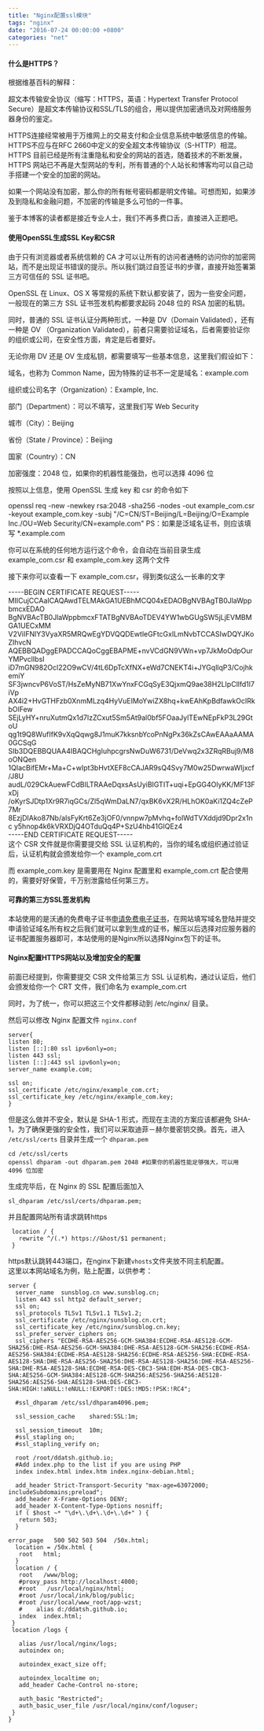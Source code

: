 ```yaml
---
title: "Nginx配置ssl模块"
tags: "nginx"    
date: "2016-07-24 00:00:00 +0800"
categories: "net"
---
```


#### 什么是HTTPS？

根据维基百科的解释：
  
超文本传输安全协议（缩写：HTTPS，英语：Hypertext Transfer Protocol Secure）是超文本传输协议和SSL/TLS的组合，用以提供加密通讯及对网络服务器身份的鉴定。
<!--more-->
HTTPS连接经常被用于万维网上的交易支付和企业信息系统中敏感信息的传输。HTTPS不应与在RFC 2660中定义的安全超文本传输协议（S-HTTP）相混。
HTTPS 目前已经是所有注重隐私和安全的网站的首选，随着技术的不断发展，HTTPS 网站已不再是大型网站的专利，所有普通的个人站长和博客均可以自己动手搭建一个安全的加密的网站。

如果一个网站没有加密，那么你的所有帐号密码都是明文传输。可想而知，如果涉及到隐私和金融问题，不加密的传输是多么可怕的一件事。

鉴于本博客的读者都是接近专业人士，我们不再多费口舌，直接进入正题吧。


#### 使用OpenSSL生成SSL Key和CSR
由于只有浏览器或者系统信赖的 CA 才可以让所有的访问者通畅的访问你的加密网站，而不是出现证书错误的提示。所以我们跳过自签证书的步骤，直接开始签署第三方可信任的 SSL 证书吧。

OpenSSL 在 Linux、OS X 等常规的系统下默认都安装了，因为一些安全问题，一般现在的第三方 SSL 证书签发机构都要求起码 2048 位的 RSA 加密的私钥。

同时，普通的 SSL 证书认证分两种形式，一种是 DV（Domain Validated），还有一种是 OV （Organization Validated），前者只需要验证域名，后者需要验证你的组织或公司，在安全性方面，肯定是后者要好。

无论你用 DV 还是 OV 生成私钥，都需要填写一些基本信息，这里我们假设如下：

域名，也称为 Common Name，因为特殊的证书不一定是域名：example.com

组织或公司名字（Organization）：Example, Inc.

部门（Department）：可以不填写，这里我们写 Web Security

城市（City）：Beijing

省份（State / Province）：Beijing

国家（Country）：CN

加密强度：2048 位，如果你的机器性能强劲，也可以选择 4096 位

按照以上信息，使用 OpenSSL 生成 key 和 csr 的命令如下

openssl req -new -newkey rsa:2048 -sha256 -nodes -out example_com.csr -keyout example_com.key -subj "/C=CN/ST=Beijing/L=Beijing/O=Example Inc./OU=Web Security/CN=example.com" 
PS：如果是泛域名证书，则应该填写 *.example.com

你可以在系统的任何地方运行这个命令，会自动在当前目录生成 example_com.csr 和 example_com.key 这两个文件

接下来你可以查看一下 example_com.csr，得到类似这么一长串的文字

-----BEGIN CERTIFICATE REQUEST-----
MIICujCCAaICAQAwdTELMAkGA1UEBhMCQ04xEDAOBgNVBAgTB0JlaWppbmcxEDAO 
BgNVBAcTB0JlaWppbmcxFTATBgNVBAoTDEV4YW1wbGUgSW5jLjEVMBMGA1UECxMM 
V2ViIFNlY3VyaXR5MRQwEgYDVQQDEwtleGFtcGxlLmNvbTCCASIwDQYJKoZIhvcN 
AQEBBQADggEPADCCAQoCggEBAPME+nvVCdGN9VWn+vp7JkMoOdpOurYMPvclIbsI 
iD7mGN982Ocl22O9wCV/4tL6DpTcXfNX+eWd7CNEKT4i+JYGqllqP3/CojhkemiY 
SF3jwncvP6VoST/HsZeMyNB71XwYnxFCGqSyE3QjxmQ9ae38H2LIpCllfd1l7iVp 
AX4i2+HvGTHFzb0XnmMLzq4HyVuEIMoYwiZX8hq+kwEAhKpBdfawkOcIRkbOlFew 
SEjLyHY+nruXutmQx1d7lzZCxut5Sm5At9al0bf5FOaaJylTEwNEpFkP3L29GtoU 
qg1t9Q8WufIfK9vXqQqwg8J1muK7kksnbYcoPnNgPx36kZsCAwEAAaAAMA0GCSqG 
SIb3DQEBBQUAA4IBAQCHgIuhpcgrsNwDuW6731/DeVwq2x3ZRqRBuj9/M8oONQen 
1QIacBifEMr+Ma+C+wIpt3bHvtXEF8cCAJAR9sQ4Svy7M0w25DwrwaWIjxcf/J8U 
audL/029CkAuewFCdBILTRAAeDqxsAsUyiBIGTIT+uqi+EpGG4OlyKK/MF13FxDj 
/oKyrSJDtp1Xr9R7iqGCs/Zl5qWmDaLN7/qxBK6vX2R/HLhOK0aKi1ZQ4cZeP7Mr
8EzjDIAko87Nb/aIsFyKrt6Ze3jOF0/vnnpw7pMvhq+folWdTVXddjd9Dpr2x1nc 
y5hnop4k6kVRXDjQ4OTduQq4P+SzU4hb41GIQEz4   
-----END CERTIFICATE REQUEST-----  
这个 CSR 文件就是你需要提交给 SSL 认证机构的，当你的域名或组织通过验证后，认证机构就会颁发给你一个 example_com.crt

而 example_com.key 是需要用在 Nginx 配置里和 example_com.crt 配合使用的，需要好好保管，千万别泄露给任何第三方。   


#### 可靠的第三方SSL签发机构

本站使用的是沃通的免费电子证书[申请免费电子证书](https://buy.wosign.com/free/)，在网站填写域名登陆并提交申请验证域名所有权之后我们就可以拿到生成的证书，解压以后选择对应服务器的证书配置服务器即可，本站使用的是Nginx所以选择Nginx包下的证书。

#### Nginx配置HTTPS网站以及增加安全的配置

前面已经提到，你需要提交 CSR 文件给第三方 SSL 认证机构，通过认证后，他们会颁发给你一个 CRT 文件，我们命名为 example_com.crt  

同时，为了统一，你可以把这三个文件都移动到 /etc/nginx/ 目录。  

然后可以修改 Nginx 配置文件 `nginx.conf` 

```
server{  
listen 80;  
listen [::]:80 ssl ipv6only=on;  
listen 443 ssl;  
listen [::]:443 ssl ipv6only=on;  
server_name example.com;  

ssl on;  
ssl_certificate /etc/nginx/example_com.crt;  
ssl_certificate_key /etc/nginx/example_com.key;  
}
```   

但是这么做并不安全，默认是 SHA-1 形式，而现在主流的方案应该都避免 SHA-1，为了确保更强的安全性，我们可以采取迪菲－赫尔曼密钥交换。首先，进入 `/etc/ssl/certs` 目录并生成一个 `dhparam.pem`    

```
cd /etc/ssl/certs 
openssl dhparam -out dhparam.pem 2048 #如果你的机器性能足够强大，可以用 4096 位加密
```  

生成完毕后，在 Nginx 的 SSL 配置后面加入  
 
```
sl_dhparam /etc/ssl/certs/dhparam.pem;
```   

并且配置网站所有请求跳转https  

```
 location / {  
   rewrite ^/(.*) https://&host/$1 permanent;  
 }
```
    
https默认跳转443端口，在nginx下新建`vhosts`文件夹放不同主机配置。  
这里以本网站域名为例，贴上配置，以供参考： 
 
```
server {  
  server_name  sunsblog.cn www.sunsblog.cn;  
  listen 443 ssl http2 default_server;  
  ssl on;  
  ssl_protocols TLSv1 TLSv1.1 TLSv1.2;  
  ssl_certificate /etc/nginx/sunsblog.cn.crt;  
  ssl_certificate_key /etc/nginx/sunsblog.cn.key;  
  ssl_prefer_server_ciphers on;  
  ssl_ciphers "ECDHE-RSA-AES256-GCM-SHA384:ECDHE-RSA-AES128-GCM-SHA256:DHE-RSA-AES256-GCM-SHA384:DHE-RSA-AES128-GCM-SHA256:ECDHE-RSA-AES256-SHA384:ECDHE-RSA-AES128-SHA256:ECDHE-RSA-AES256-SHA:ECDHE-RSA-AES128-SHA:DHE-RSA-AES256-SHA256:DHE-RSA-AES128-SHA256:DHE-RSA-AES256-SHA:DHE-RSA-AES128-SHA:ECDHE-RSA-DES-CBC3-SHA:EDH-RSA-DES-CBC3-SHA:AES256-GCM-SHA384:AES128-GCM-SHA256:AES256-SHA256:AES128-SHA256:AES256-SHA:AES128-SHA:DES-CBC3-SHA:HIGH:!aNULL:!eNULL:!EXPORT:!DES:!MD5:!PSK:!RC4";  

  #ssl_dhparam /etc/ssl/dhparam4096.pem;  

  ssl_session_cache    shared:SSL:1m;  

  ssl_session_timeout  10m;  
  #ssl_stapling on;  
  #ssl_stapling_verify on;  

  root /root/ddatsh.github.io;  
  #Add index.php to the list if you are using PHP  
  index index.html index.htm index.nginx-debian.html;  
 
  add_header Strict-Transport-Security "max-age=63072000;   includeSubdomains;preload";  
  add_header X-Frame-Options DENY;  
  add_header X-Content-Type-Options nosniff;  
  if ( $host ~* "\d+\.\d+\.\d+\.\d+" ) {  
   return 503;
  }

error_page   500 502 503 504  /50x.html;
  location = /50x.html {
   root   html;
  }
  location / {
   root   /www/blog;
   #proxy_pass http://localhost:4000;
   #root   /usr/local/nginx/html;
   #root /usr/local/ink/blog/public;
   #root /usr/local/www_root/app-wzst;
   #    alias d:/ddatsh.github.io;
   index  index.html;
 }
 location /logs {

   alias /usr/local/nginx/logs;
   autoindex on;

   autoindex_exact_size off;

   autoindex_localtime on;
   add_header Cache-Control no-store;

   auth_basic "Restricted";
   auth_basic_user_file /usr/local/nginx/conf/loguser;
 }
}
```